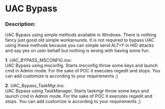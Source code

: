 # UAC Bypass

### Description:
UAC Bypass using simple methods available in Windows. There is nothing fancy just good old simple workarounds. It is not required to bypass UAC using these methods because you can simple send ALT+Y in HID attacks and say yes on user behalf but nothing is wrong with having some fun.

**1**. UAC_BYPASS_MSCONFIG.ino:<br>
UAC Bypass using msconfig.  Starts msconfig throw some keys and launch cmd in Admin mode. For the sake of POC it executes regedit and stops. You can add customize is according to your requirements ;)

**2**. UAC_Bypass_TaskMgr.ino:<br>
UAC Bypass using TaskManager.  Starts taskmgr throw some keys and launch cmd in Admin mode. For the sake of POC it executes regedit and stops. You can add customize is according to your requirements ;)
